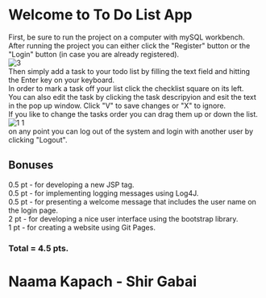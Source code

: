 # Welcome to To Do List App

First, be sure to run the project on a computer with mySQL workbench.  
After running the project you can either click the "Register" button or the "Login" button (in case you are already registered).  
![3](https://cloud.githubusercontent.com/assets/15361166/24076918/d8a33c3a-0c45-11e7-9c3d-99104d7e608b.png)  
Then simply add a task to your todo list by filling the text field and hitting the Enter key on your keyboard.  
In order to mark a task off your list click the checklist square on its left.  
You can also edit the task by clicking the task descripyion and esit the text in the pop up window. Click "V" to save changes or "X" to ignore.  
If you like to change the tasks order you can drag them up or down the list.
![1 1](https://cloud.githubusercontent.com/assets/15361166/24076914/cf2e93de-0c45-11e7-8468-4126690de463.png)  
on any point you can log out of the system and login with another user by clicking "Logout".

## Bonuses

0.5 pt - for developing a new JSP tag.   
0.5 pt - for implementing logging messages using Log4J.  
0.5 pt - for presenting a welcome message that includes the user name on the login page.  
2 pt - for developing a nice user interface using the bootstrap library.  
1 pt - for creating a website using Git Pages.  

### Total = 4.5 pts.

# Naama Kapach - Shir Gabai
